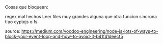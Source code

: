 Cosas que bloquean:

regex mal hechos
Leer files muy grandes
alguna que otra funcion sincrona tipo cyptojs o fs



source: https://medium.com/voodoo-engineering/node-js-lots-of-ways-to-block-your-event-loop-and-how-to-avoid-it-b41f41deecf5
